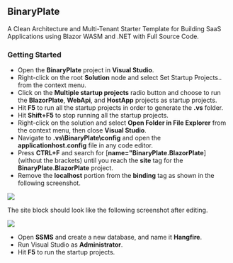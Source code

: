 ## BinaryPlate

A Clean Architecture and Multi-Tenant Starter Template for Building SaaS Applications using Blazor WASM and .NET with Full Source Code.

### Getting Started

*   Open the **BinaryPlate** project in **Visual Studio**.
*   Right-click on the root **Solution** node and select Set Startup Projects.. from the context menu.
*   Click on the **Multiple startup projects** radio button and choose to run the **BlazorPlate**, **WebApi**, and **HostApp** projects as startup projects.
*   Hit **F5** to run all the startup projects in order to generate the **.vs** folder.
*   Hit **Shift+F5** to stop running all the startup projects.
*   Right-click on the solution and select **Open Folder in File Explorer** from the context menu, then close **Visual Studio**.
*   Navigate to **.vs\\BinaryPlate\\config** and open the **applicationhost.config** file in any code editor.
*   Press **CTRL+F** and search for \[**name="BinaryPlate.BlazorPlate**\] (without the brackets) until you reach the **site** tag for the **BinaryPlate.BlazorPlate** project.
*   Remove the **localhost** portion from the **binding** tag as shown in the following screenshot.

![](https://blazorplate.net/assets/img/code-screenshots/applicationhost.png)

The site block should look like the following screenshot after editing.

![](https://blazorplate.net/assets/img/code-screenshots/applicationhost-without-localhost.png)

*   Open **SSMS** and create a new database, and name it **Hangfire**.
*   Run Visual Studio as **Administrator**.
*   Hit **F5** to run the startup projects.
